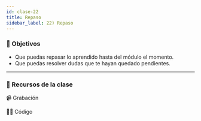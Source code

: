 ```yaml
---
id: clase-22
title: Repaso
sidebar_label: 22) Repaso
---
```


### 🏁 Objetivos

- Que puedas repasar lo aprendido hasta del módulo el momento.
- Que puedas resolver dudas que te hayan quedado pendientes.

---

### 🚀 Recursos de la clase

📹 Grabación

👩‍💻 Código

